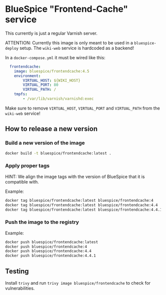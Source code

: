 # BlueSpice "Frontend-Cache" service

This currently is just a regular Varnish server.

ATTENTION: Currently this image is only meant to be used in a `bluespice-deploy` setup. The `wiki-web` service is hardcoded as a backend!

In a `docker-compose.yml` it must be wired like this:
```yaml
  frontendcache:
	image: bluespice/frontendcache:4.5
	environment:
		VIRTUAL_HOST: ${WIKI_HOST}
		VIRTUAL_PORT: 80
		VIRTUAL_PATH: /
	tmpfs:
		- /var/lib/varnish/varnishd:exec
```

Make sure to remove `VIRTUAL_HOST`, `VIRTUAL_PORT` and `VIRTUAL_PATH` from the `wiki-web` service!

## How to release a new version

### Build a new version of the image
```sh
docker build -t bluespice/frontendcache:latest .
```

### Apply proper tags
HINT: We align the image tags with the version of BlueSpice that it is compatible with.

Example:
```sh
docker tag bluespice/frontendcache:latest bluespice/frontendcache:4
docker tag bluespice/frontendcache:latest bluespice/frontendcache:4.4
docker tag bluespice/frontendcache:latest bluespice/frontendcache:4.4.1
```

### Push the image to the registry
Example:
```sh
docker push bluespice/frontendcache:latest
docker push bluespice/frontendcache:4
docker push bluespice/frontendcache:4.4
docker push bluespice/frontendcache:4.4.1
```

## Testing
Install `trivy` and run `trivy image bluespice/frontendcache` to check for vulnerabilities.